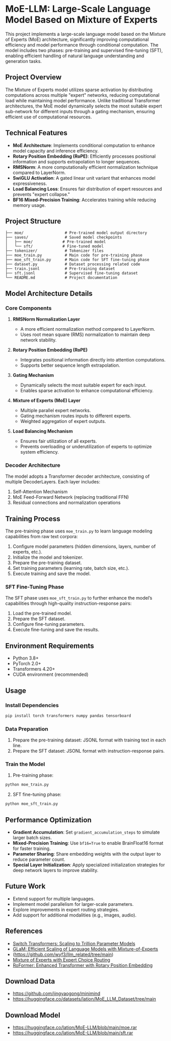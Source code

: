 # MoE-LLM: Large-Scale Language Model Based on Mixture of Experts
This project implements a large-scale language model based on the Mixture of Experts (MoE) architecture, significantly improving computational efficiency and model performance through conditional computation. The model includes two phases: pre-training and supervised fine-tuning (SFT), enabling efficient handling of natural language understanding and generation tasks.

## Project Overview
The Mixture of Experts model utilizes sparse activation by distributing computations across multiple "expert" networks, reducing computational load while maintaining model performance. Unlike traditional Transformer architectures, the MoE model dynamically selects the most suitable expert sub-network for different inputs through a gating mechanism, ensuring efficient use of computational resources.

## Technical Features

- **MoE Architecture**: Implements conditional computation to enhance model capacity and inference efficiency.
- **Rotary Position Embedding (RoPE)**: Efficiently processes positional information and supports extrapolation to longer sequences.
- **RMSNorm**: A more computationally efficient normalization technique compared to LayerNorm.
- **SwiGLU Activation**: A gated linear unit variant that enhances model expressiveness.
- **Load Balancing Loss**: Ensures fair distribution of expert resources and prevents "expert collapse."
- **BF16 Mixed-Precision Training**: Accelerates training while reducing memory usage.

## Project Structure

```
├── moe/                  # Pre-trained model output directory
├── saves/                # Saved model checkpoints
│   ├── moe/             # Pre-trained model
│   └── sft/             # Fine-tuned model
├── tokenizer/            # Tokenizer files
├── moe_train.py          # Main code for pre-training phase
├── moe_sft_train.py      # Main code for SFT fine-tuning phase
├── dataset.py            # Dataset processing related code
├── train.jsonl           # Pre-training dataset
├── sft.jsonl             # Supervised fine-tuning dataset
└── README.md             # Project documentation
```

## Model Architecture Details

### Core Components

1. **RMSNorm Normalization Layer**
   - A more efficient normalization method compared to LayerNorm.
   - Uses root mean square (RMS) normalization to maintain deep network stability.

2. **Rotary Position Embedding (RoPE)**
   - Integrates positional information directly into attention computations.
   - Supports better sequence length extrapolation.

3. **Gating Mechanism**
   - Dynamically selects the most suitable expert for each input.
   - Enables sparse activation to enhance computational efficiency.

4. **Mixture of Experts (MoE) Layer**
   - Multiple parallel expert networks.
   - Gating mechanism routes inputs to different experts.
   - Weighted aggregation of expert outputs.

5. **Load Balancing Mechanism**
   - Ensures fair utilization of all experts.
   - Prevents overloading or underutilization of experts to optimize system efficiency.

### Decoder Architecture
The model adopts a Transformer decoder architecture, consisting of multiple DecoderLayers. Each layer includes:

1. Self-Attention Mechanism
2. MoE Feed-Forward Network (replacing traditional FFN)
3. Residual connections and normalization operations

## Training Process

The pre-training phase uses `moe_train.py` to learn language modeling capabilities from raw text corpora:

1. Configure model parameters (hidden dimensions, layers, number of experts, etc.).
2. Initialize the model and tokenizer.
3. Prepare the pre-training dataset.
4. Set training parameters (learning rate, batch size, etc.).
5. Execute training and save the model.

### SFT Fine-Tuning Phase

The SFT phase uses `moe_sft_train.py` to further enhance the model’s capabilities through high-quality instruction-response pairs:

1. Load the pre-trained model.
2. Prepare the SFT dataset.
3. Configure fine-tuning parameters.
4. Execute fine-tuning and save the results.

## Environment Requirements

- Python 3.8+
- PyTorch 2.0+
- Transformers 4.20+
- CUDA environment (recommended)

## Usage

### Install Dependencies

```bash
pip install torch transformers numpy pandas tensorboard
```

### Data Preparation

1. Prepare the pre-training dataset: JSONL format with training text in each line.
2. Prepare the SFT dataset: JSONL format with instruction-response pairs.

### Train the Model

1. Pre-training phase:

```bash
python moe_train.py
```

2. SFT fine-tuning phase:

```bash
python moe_sft_train.py
```

## Performance Optimization

- **Gradient Accumulation**: Set `gradient_accumulation_steps` to simulate larger batch sizes.
- **Mixed-Precision Training**: Use `bf16=True` to enable BrainFloat16 format for faster training.
- **Parameter Sharing**: Share embedding weights with the output layer to reduce parameter count.
- **Special Layer Initialization**: Apply specialized initialization strategies for deep network layers to improve stability.

## Future Work

- Extend support for multiple languages.
- Implement model parallelism for larger-scale parameters.
- Explore improvements in expert routing strategies.
- Add support for additional modalities (e.g., images, audio).

## References

- [Switch Transformers: Scaling to Trillion Parameter Models](https://arxiv.org/abs/2101.03961)
- [GLaM: Efficient Scaling of Language Models with Mixture-of-Experts](https://arxiv.org/abs/2112.06905)
- (https://github.com/wyf3/llm_related/tree/main)
- [Mixture of Experts with Expert Choice Routing](https://arxiv.org/abs/2202.09368)
- [RoFormer: Enhanced Transformer with Rotary Position Embedding](https://arxiv.org/abs/2104.09864)

## Download Data

- https://github.com/jingyaogong/minimind
- https://huggingface.co/datasets/lation/MoE_LLM_Dataset/tree/main

## Download Model

- https://huggingface.co/lation/MoE-LLM/blob/main/moe.rar
- https://huggingface.co/lation/MoE-LLM/blob/main/sft.rar
